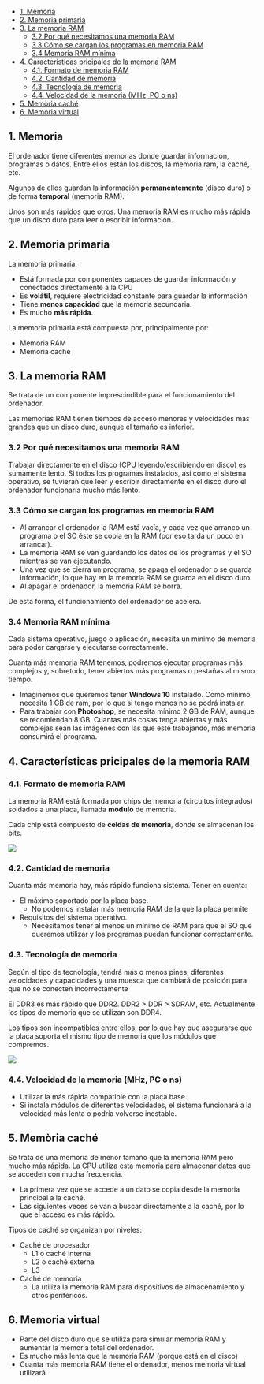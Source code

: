 
- [1. Memoria](#1-memoria)
- [2. Memoria primaria](#2-memoria-primaria)
- [3. La memoria RAM](#3-la-memoria-ram)
  - [3.2 Por qué necesitamos una memoria RAM](#32-por-qu%c3%a9-necesitamos-una-memoria-ram)
  - [3.3 Cómo se cargan los programas en memoria RAM](#33-c%c3%b3mo-se-cargan-los-programas-en-memoria-ram)
  - [3.4 Memoria RAM mínima](#34-memoria-ram-m%c3%adnima)
- [4. Características pricipales de la memoria RAM](#4-caracter%c3%adsticas-pricipales-de-la-memoria-ram)
  - [4.1. Formato de memoria RAM](#41-formato-de-memoria-ram)
  - [4.2. Cantidad de memoria](#42-cantidad-de-memoria)
  - [4.3. Tecnología de memoria](#43-tecnolog%c3%ada-de-memoria)
  - [4.4. Velocidad de la memoria (MHz, PC o ns)](#44-velocidad-de-la-memoria-mhz-pc-o-ns)
- [5. Memòria caché](#5-mem%c3%b2ria-cach%c3%a9)
- [6. Memoria virtual](#6-memoria-virtual)

## 1. Memoria

El ordenador tiene diferentes memorias donde guardar información, programas o datos. Entre ellos están los discos, la memoria ram, la caché, etc.

Algunos de ellos guardan la información **permanentemente** (disco duro) o de forma **temporal** (memoria RAM).

Unos son más rápidos que otros. Una memoria RAM es mucho más rápida que un disco duro para leer o escribir información.

## 2. Memoria primaria

La memoria primaria:

- Está formada por componentes capaces de guardar información y conectados directamente a la CPU
- Es **volátil**, requiere electricidad constante para guardar la información
- Tiene **menos capacidad** que la memoria secundaria.
- Es mucho **más rápida**.

La memoria primaria está compuesta por, principalmente por:

- Memoria RAM
- Memoria caché

## 3. La memoria RAM

Se trata de un componente imprescindible para el funcionamiento del ordenador.

Las memorias RAM tienen tiempos de acceso menores y velocidades más grandes que un disco duro, aunque el tamaño es inferior.

### 3.2 Por qué necesitamos una memoria RAM

Trabajar directamente en el disco (CPU leyendo/escribiendo en disco) es sumamente lento. Si todos los programas instalados, así como el sistema operativo, se tuvieran que leer y escribir directamente en el disco duro el ordenador funcionaría mucho más lento.

### 3.3 Cómo se cargan los programas en memoria RAM

- Al arrancar el ordenador la RAM está vacía, y cada vez que arranco un programa o el SO éste se copia en la RAM (por eso tarda un poco en arrancar).
- La memoria RAM se van guardando los datos de los programas y el SO mientras se van ejecutando.
- Una vez que se cierra un programa, se apaga el ordenador o se guarda información, lo que hay en la memoria RAM se guarda en el disco duro.
- Al apagar el ordenador, la memoria RAM se borra.

De esta forma, el funcionamiento del ordenador se acelera.

### 3.4 Memoria RAM mínima

Cada sistema operativo, juego o aplicación, necesita un mínimo de memoria para poder cargarse y ejecutarse correctamente.  

Cuanta más memoria RAM tenemos, podremos ejecutar programas más complejos y, sobretodo, tener abiertos más programas o pestañas al mismo tiempo.

- Imaginemos que queremos tener **Windows 10** instalado. Como mínimo necesita 1 GB de ram, por lo que si tengo menos no se podrá
instalar.
- Para trabajar con **Photoshop**, se necesita mínimo 2 GB de RAM, aunque se recomiendan 8 GB. Cuantas más cosas tenga abiertas
y más complejas sean las imágenes con las que esté trabajando, más memoria consumirá el programa.

## 4. Características pricipales de la memoria RAM

### 4.1. Formato de memoria RAM

La memoria RAM está formada por chips de memoria (circuitos integrados) soldados a una placa, llamada **módulo** de memoria.

Cada chip está compuesto de **celdas de memoria**, donde se almacenan los bits.

![](img/2019-09-14-10-34-36.png)

### 4.2. Cantidad de memoria

Cuanta más memoria hay, más rápido funciona sistema. Tener en cuenta:

- El máximo soportado por la placa base. 
  - No podemos instalar más memoria RAM de la que la placa permite
- Requisitos del sistema operativo. 
  - Necesitamos tener al menos un mínimo de RAM para que el SO que queremos utilizar y los programas puedan funcionar correctamente.

### 4.3. Tecnología de memoria

Según el tipo de tecnología, tendrá más o menos pines, diferentes velocidades y capacidades y una muesca que cambiará de posición para que no se conecten incorrectamente

El DDR3 es más rápido que DDR2. DDR2 > DDR > SDRAM, etc. Actualmente los tipos de memoria que se utilizan son DDR4.

Los tipos son incompatibles entre ellos, por lo que hay que asegurarse que la placa soporta el mismo tipo de memoria que los módulos que compremos.

![](img/2019-10-02-08-38-45.png)

### 4.4. Velocidad de la memoria (MHz, PC o ns)

- Utilizar la más rápida compatible con la placa base.
- Si instala módulos de diferentes velocidades, el sistema funcionará a la velocidad más lenta
o podría volverse inestable.

## 5. Memòria caché

Se trata de una memoria de menor tamaño que la memoria RAM pero mucho más rápida. La CPU utiliza esta memoria para almacenar datos que se acceden con mucha frecuencia.

- La primera vez que se accede a un dato se copia desde la memoria principal a la caché.
- Las siguientes veces se van a buscar directamente a la caché, por lo que el acceso es más rápido.

Tipos de caché se organizan por niveles:

- Caché de procesador
  - L1 o caché interna
  - L2 o caché externa
  - L3
- Caché de memoria
  - La utiliza la memoria RAM para dispositivos de almacenamiento y otros periféricos.

## 6. Memoria virtual

- Parte del disco duro que se utiliza para simular memoria RAM y aumentar la memoria total del ordenador.
- Es mucho más lenta que la memoria RAM (porque está en el disco)
- Cuanta más memoria RAM tiene el ordenador, menos memoria virtual utilizará.
